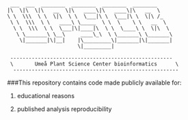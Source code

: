 ```
 ___  ___  ________  ________  ________  ________
|\  \|\  \|\   __  \|\   ____\|\   ____\|\   __  \
\ \  \\\  \ \  \|\  \ \  \___|\ \  \___|\ \  \|\ /_
 \ \  \\\  \ \   ____\ \_____  \ \  \    \ \   __  \
  \ \  \\\  \ \  \___|\|____|\  \ \  \____\ \  \|\  \
   \ \_______\ \__\     ____\_\  \ \_______\ \_______\
    \|_______|\|__|    |\_________\|_______|\|_______|
                       \|_________|

 -----------------------------------------------------
 \       Umeå Plant Science Center bioinformatics      \
  ------------------------------------------------------
```
###This repository contains code made publicly available for:

1. educational reasons

2. published analysis reproducibility